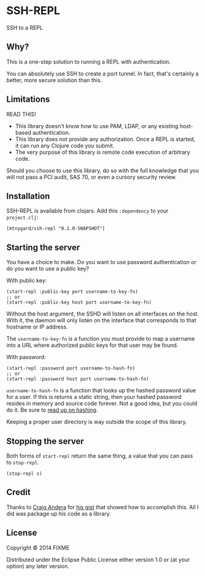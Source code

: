 # SSH-REPL

SSH to a REPL

## Why?

This is a one-step solution to running a REPL with authentication.

You can absolutely use SSH to create a port tunnel. In fact, that's
certainly a better, more secure solution than this.

## Limitations

READ THIS!

* This library doesn't know how to use PAM, LDAP, or any existing
  host-based authentication.
* This library does not provide any authorization. Once a REPL is
  started, it can run any Clojure code you submit.
* The very purpose of this library is remote code execution of
  arbitrary code.

Should you choose to use this library, do so with the full knowledge
that you will not pass a PCI audit, SAS 70, or even a cursory security
review.

## Installation

SSH-REPL is available from clojars. Add this `:dependency` to your
`project.clj`:

    [mtnygard/ssh-repl "0.1.0-SNAPSHOT"]

## Starting the server

You have a choice to make. Do you want to use password authentication
or do you want to use a public key?

With public key:

    (start-repl :public-key port username-to-key-fn)
    ;; or
    (start-repl :public-key host port username-to-key-fn)

Without the host argument, the SSHD will listen on all interfaces on
the host. With it, the daemon will only listen on the interface that
corresponds to that hostname or IP address.

The `username-to-key-fn` is a function you must provide to map a
username into a URL where authorized public keys for that user may be
found.

With password:

    (start-repl :password port username-to-hash-fn)
    ;; or
    (start-repl :password host port username-to-hash-fn)

`username-to-hash-fn` is a function that looks up the hashed password
value for a user. If this is returns a static string, then your hashed
password resides in memory and source code forever. Not a good idea,
but you could do it. Be sure to
[read up on hashing](https://crackstation.net/hashing-security.htm).

Keeping a proper user directory is way outside the scope of this
library.

## Stopping the server

Both forms of `start-repl` return the same thing, a value that you
can pass to `stop-repl`.

    (stop-repl s)

## Credit

Thanks to [Craig Andera](https://github.com/candera) for
[his gist](https://gist.github.com/candera/11310395) that showed how
to accomplish this. All I did was package up his code as a library.

## License

Copyright © 2014 FIXME

Distributed under the Eclipse Public License either version 1.0 or (at
your option) any later version.
